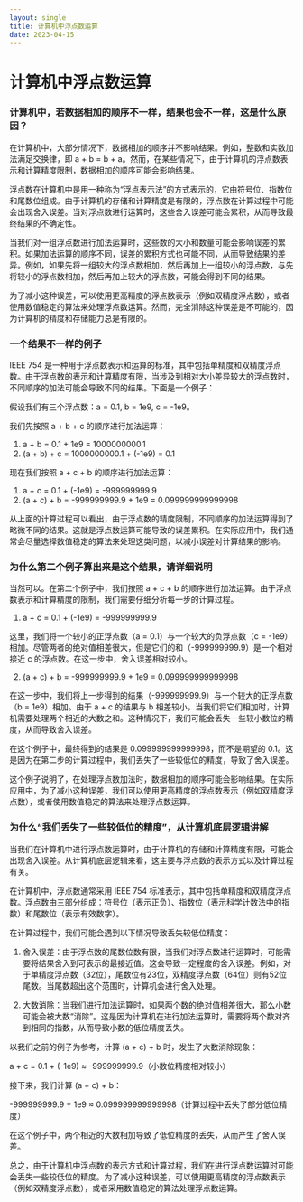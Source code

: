 ```yaml
---
layout: single
title: 计算机中浮点数运算
date: 2023-04-15
---
```


# 计算机中浮点数运算

### 计算机中，若数据相加的顺序不一样，结果也会不一样，这是什么原因？

在计算机中，大部分情况下，数据相加的顺序并不影响结果。例如，整数和实数加法满足交换律，即 a + b = b + a。然而，在某些情况下，由于计算机的浮点数表示和计算精度限制，数据相加的顺序可能会影响结果。

浮点数在计算机中是用一种称为“浮点表示法”的方式表示的，它由符号位、指数位和尾数位组成。由于计算机的存储和计算精度是有限的，浮点数在计算过程中可能会出现舍入误差。当对浮点数进行运算时，这些舍入误差可能会累积，从而导致最终结果的不确定性。

当我们对一组浮点数进行加法运算时，这些数的大小和数量可能会影响误差的累积。如果加法运算的顺序不同，误差的累积方式也可能不同，从而导致结果的差异。例如，如果先将一组较大的浮点数相加，然后再加上一组较小的浮点数，与先将较小的浮点数相加，然后再加上较大的浮点数，可能会得到不同的结果。

为了减小这种误差，可以使用更高精度的浮点数表示（例如双精度浮点数），或者使用数值稳定的算法来处理浮点数运算。然而，完全消除这种误差是不可能的，因为计算机的精度和存储能力总是有限的。

### 一个结果不一样的例子

IEEE 754 是一种用于浮点数表示和运算的标准，其中包括单精度和双精度浮点数。由于浮点数的表示和计算精度有限，当涉及到相对大小差异较大的浮点数时，不同顺序的加法可能会导致不同的结果。下面是一个例子：

假设我们有三个浮点数：a = 0.1, b = 1e9, c = -1e9。

我们先按照 a + b + c 的顺序进行加法运算：

1. a + b = 0.1 + 1e9 = 1000000000.1
2. (a + b) + c = 1000000000.1 + (-1e9) = 0.1

现在我们按照 a + c + b 的顺序进行加法运算：

1. a + c = 0.1 + (-1e9) = -999999999.9
2. (a + c) + b = -999999999.9 + 1e9 = 0.099999999999998

从上面的计算过程可以看出，由于浮点数的精度限制，不同顺序的加法运算得到了略微不同的结果。这就是浮点数运算可能导致的误差累积。在实际应用中，我们通常会尽量选择数值稳定的算法来处理这类问题，以减小误差对计算结果的影响。

### 为什么第二个例子算出来是这个结果，请详细说明

当然可以。在第二个例子中，我们按照 a + c + b 的顺序进行加法运算。由于浮点数表示和计算精度的限制，我们需要仔细分析每一步的计算过程。

1. a + c = 0.1 + (-1e9) = -999999999.9

这里，我们将一个较小的正浮点数（a = 0.1）与一个较大的负浮点数（c = -1e9）相加。尽管两者的绝对值相差很大，但是它们的和（-999999999.9）是一个相对接近 c 的浮点数。在这一步中，舍入误差相对较小。

2. (a + c) + b = -999999999.9 + 1e9 = 0.099999999999998

在这一步中，我们将上一步得到的结果（-999999999.9）与一个较大的正浮点数（b = 1e9）相加。由于 a + c 的结果与 b 相差较小，当我们将它们相加时，计算机需要处理两个相近的大数之和。这种情况下，我们可能会丢失一些较小数位的精度，从而导致舍入误差。

在这个例子中，最终得到的结果是 0.099999999999998，而不是期望的 0.1。这是因为在第二步的计算过程中，我们丢失了一些较低位的精度，导致了舍入误差。

这个例子说明了，在处理浮点数加法时，数据相加的顺序可能会影响结果。在实际应用中，为了减小这种误差，我们可以使用更高精度的浮点数表示（例如双精度浮点数），或者使用数值稳定的算法来处理浮点数运算。



### 为什么“我们丢失了一些较低位的精度”，从计算机底层逻辑讲解

当我们在计算机中进行浮点数运算时，由于计算机的存储和计算精度有限，可能会出现舍入误差。从计算机底层逻辑来看，这主要与浮点数的表示方式以及计算过程有关。

在计算机中，浮点数通常采用 IEEE 754 标准表示，其中包括单精度和双精度浮点数。浮点数由三部分组成：符号位（表示正负）、指数位（表示科学计数法中的指数）和尾数位（表示有效数字）。

在计算过程中，我们可能会遇到以下情况导致丢失较低位精度：

1. 舍入误差：由于浮点数的尾数位数有限，当我们对浮点数进行运算时，可能需要将结果舍入到可表示的最接近值。这会导致一定程度的舍入误差。例如，对于单精度浮点数（32位），尾数位有23位，双精度浮点数（64位）则有52位尾数。当尾数超出这个范围时，计算机会进行舍入处理。

2. 大数消除：当我们进行加法运算时，如果两个数的绝对值相差很大，那么小数可能会被大数“消除”。这是因为计算机在进行加法运算时，需要将两个数对齐到相同的指数，从而导致小数的低位精度丢失。

以我们之前的例子为参考，计算 (a + c) + b 时，发生了大数消除现象：

a + c = 0.1 + (-1e9) ≈ -999999999.9（小数位精度相对较小）

接下来，我们计算 (a + c) + b：

-999999999.9 + 1e9 ≈ 0.099999999999998（计算过程中丢失了部分低位精度）

在这个例子中，两个相近的大数相加导致了低位精度的丢失，从而产生了舍入误差。

总之，由于计算机中浮点数的表示方式和计算过程，我们在进行浮点数运算时可能会丢失一些较低位的精度。为了减小这种误差，可以使用更高精度的浮点数表示（例如双精度浮点数），或者采用数值稳定的算法处理浮点数运算。
